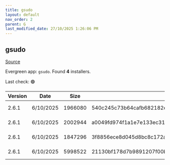 ```yaml
---
title: gsudo
layout: default
nav_order: 2
parent: G
last_modified_date: 27/10/2025 1:26:06 PM
---
```


## gsudo

[Source](https://gerardog.github.io/gsudo)

Evergreen app: `gsudo`. Found **4** installers.

Last check: 🟢

| Version | Date      | Size    | Sha256                                                           | Architecture | InstallerType | Type | URI                                                                                                                                                                  |
| ------- | --------- | ------- | ---------------------------------------------------------------- | ------------ | ------------- | ---- | -------------------------------------------------------------------------------------------------------------------------------------------------------------------- |
| 2.6.1   | 6/10/2025 | 1966080 | 540c245c73b64cafb682182e020ec9b6f0ad2b5402dd0066e13a253a12c7e278 | ARM64        | Default       | msi  | [https://github.com/gerardog/gsudo/releases/download/v2.6.1/gsudo.setup.arm64.msi](https://github.com/gerardog/gsudo/releases/download/v2.6.1/gsudo.setup.arm64.msi) |
| 2.6.1   | 6/10/2025 | 2002944 | a0049fd974f1a1e7e133ec31fbd420843e75d49459391ec343b6e7883bfcb895 | x64          | Default       | msi  | [https://github.com/gerardog/gsudo/releases/download/v2.6.1/gsudo.setup.x64.msi](https://github.com/gerardog/gsudo/releases/download/v2.6.1/gsudo.setup.x64.msi)     |
| 2.6.1   | 6/10/2025 | 1847296 | 3f8856ece8d045d8bc8c172a374a7ee643aa064d559aa6a67edf9cf1771ff09e | x86          | Default       | msi  | [https://github.com/gerardog/gsudo/releases/download/v2.6.1/gsudo.setup.x86.msi](https://github.com/gerardog/gsudo/releases/download/v2.6.1/gsudo.setup.x86.msi)     |
| 2.6.1   | 6/10/2025 | 5998522 | 21130bf178d7b9891207f00bff56f05b6b363ce9cec7b2d084e45fb12ee51f44 | x86          | Portable      | zip  | [https://github.com/gerardog/gsudo/releases/download/v2.6.1/gsudo.portable.zip](https://github.com/gerardog/gsudo/releases/download/v2.6.1/gsudo.portable.zip)       |
